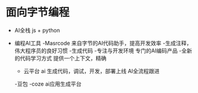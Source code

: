 # 面向字节编程

- AI全栈
   js + python 
- 编程AI工具
  -Masrcode 来自字节的AI代码助手，提高开发效率
    -生成注释，伟大程序员的良好习惯
    -生成代码
    -专注与开发环境
        专门的AI编码产品
    -全新的代码学习方式
        提供一个上下文，精确
    - 云平台
        ai 生成代码，调试，开发，部署上线 AI全流程跟进

  -豆包
  -coze ai应用生成平台 